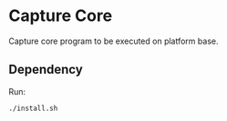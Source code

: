 # Capture Core

Capture core program to be executed on platform base.

## Dependency

Run:
```bash
./install.sh
```